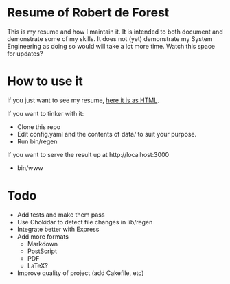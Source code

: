# Resume of Robert de Forest

This is my resume and how I maintain it. It is intended to both document and
demonstrate some of my skills. It does not (yet) demonstrate my System
Engineering as doing so would will take a lot more time. Watch this space for
updates?

# How to use it

If you just want to see my resume, [here it is as HTML](public/resume.html).

If you want to tinker with it:

- Clone this repo
- Edit config.yaml and the contents of data/ to suit your purpose.
- Run bin/regen

If you want to serve the result up at http://localhost:3000

- bin/www

# Todo

- Add tests and make them pass
- Use Chokidar to detect file changes in lib/regen
- Integrate better with Express
- Add more formats
  - Markdown
  - PostScript
  - PDF
  - LaTeX?
- Improve quality of project (add Cakefile, etc)

